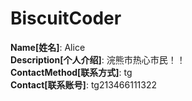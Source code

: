 # BiscuitCoder

**Name[姓名]**: Alice  
**Description[个人介绍]**: 浣熊市热心市民！！  
**ContactMethod[联系方式]**: tg  
**Contact[联系账号]**: tg213466111322
